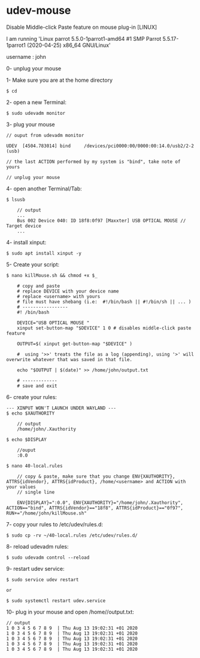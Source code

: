 # udev-mouse
Disable Middle-click Paste feature on mouse plug-in [LINUX]

I am running 'Linux parrot 5.5.0-1parrot1-amd64 #1 SMP Parrot 5.5.17-1parrot1 (2020-04-25) x86_64 GNU/Linux'

username : john

0- unplug your mouse

1- Make sure you are at the home directory
    
    $ cd

2- open a new Terminal:

    $ sudo udevadm monitor

3- plug your mouse
    
    // ouput from udevadm monitor
    
    UDEV  [4504.783014] bind     /devices/pci0000:00/0000:00:14.0/usb2/2-2 (usb)
    
    // the last ACTION performed by my system is "bind", take note of yours
    
    // unplug your mouse

4- open another Terminal/Tab:

    $ lsusb
       
        // output
        ...
        Bus 002 Device 040: ID 18f8:0f97 [Maxxter] USB OPTICAL MOUSE // Target device
        ...

4- install xinput:

    $ sudo apt install xinput -y

5- Create your script:

    $ nano killMouse.sh && chmod +x $_

        # copy and paste
        # replace DEVICE with your device name
        # replace <username> with yours
        # file must have shebang (i.e:  #!/bin/bash || #!/bin/sh || ... )
        # -----------------
        #! /bin/bash 
        
        DEVICE="USB OPTICAL MOUSE "
        xinput set-button-map "$DEVICE" 1 0 # disables middle-click paste feature

        OUTPUT=$( xinput get-button-map "$DEVICE" )
        
        #  using '>>' treats the file as a log (appending), using '>' will overwrite whatever that was saved in that file.
        
        echo "$OUTPUT | $(date)" >> /home/john/output.txt 

        # -------------
        # save and exit


6- create your rules:

    --- XINPUT WON'T LAUNCH UNDER WAYLAND ---
    $ echo $XAUTHORITY
    
        // output
        /home/john/.Xauthority

    $ echo $DISPLAY
        
        //ouput
        :0.0

    $ nano 40-local.rules
        
        // copy & paste, make sure that you change ENV{XAUTHORITY}, ATTRS{idVendor}, ATTRS{idProduct}, /home/<username> and ACTION with your values
        // single line
        
        ENV{DISPLAY}=":0.0", ENV{XAUTHORITY}="/home/john/.Xauthority", ACTION=="bind", ATTRS{idVendor}=="18f8", ATTRS{idProduct}=="0f97", RUN+="/home/john/killMouse.sh"

7- copy your rules to /etc/udev/rules.d:
    
    $ sudo cp -rv ~/40-local.rules /etc/udev/rules.d/

8- reload udevadm rules:

    $ sudo udevadm control --reload

9- restart udev service:

    $ sudo service udev restart

    or

    $ sudo systemctl restart udev.service

10- plug in your mouse and open /home/<username>/output.txt:

    // output
    1 0 3 4 5 6 7 8 9  | Thu Aug 13 19:02:31 +01 2020
    1 0 3 4 5 6 7 8 9  | Thu Aug 13 19:02:31 +01 2020
    1 0 3 4 5 6 7 8 9  | Thu Aug 13 19:02:31 +01 2020
    1 0 3 4 5 6 7 8 9  | Thu Aug 13 19:02:31 +01 2020
    1 0 3 4 5 6 7 8 9  | Thu Aug 13 19:02:31 +01 2020
    

